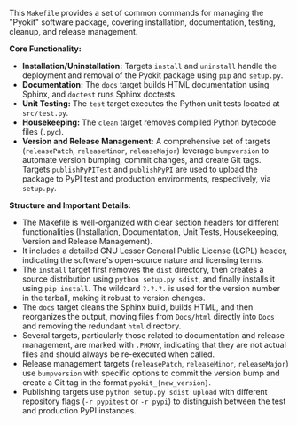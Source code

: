 This `Makefile` provides a set of common commands for managing the "Pyokit" software package, covering installation, documentation, testing, cleanup, and release management.

**Core Functionality:**

*   **Installation/Uninstallation:** Targets `install` and `uninstall` handle the deployment and removal of the Pyokit package using `pip` and `setup.py`.
*   **Documentation:** The `docs` target builds HTML documentation using Sphinx, and `doctest` runs Sphinx doctests.
*   **Unit Testing:** The `test` target executes the Python unit tests located at `src/test.py`.
*   **Housekeeping:** The `clean` target removes compiled Python bytecode files (`.pyc`).
*   **Version and Release Management:** A comprehensive set of targets (`releasePatch`, `releaseMinor`, `releaseMajor`) leverage `bumpversion` to automate version bumping, commit changes, and create Git tags. Targets `publishPyPITest` and `publishPyPI` are used to upload the package to PyPI test and production environments, respectively, via `setup.py`.

**Structure and Important Details:**

*   The Makefile is well-organized with clear section headers for different functionalities (Installation, Documentation, Unit Tests, Housekeeping, Version and Release Management).
*   It includes a detailed GNU Lesser General Public License (LGPL) header, indicating the software's open-source nature and licensing terms.
*   The `install` target first removes the `dist` directory, then creates a source distribution using `python setup.py sdist`, and finally installs it using `pip install`. The wildcard `?.?.?.` is used for the version number in the tarball, making it robust to version changes.
*   The `docs` target cleans the Sphinx build, builds HTML, and then reorganizes the output, moving files from `Docs/html` directly into `Docs` and removing the redundant `html` directory.
*   Several targets, particularly those related to documentation and release management, are marked with `.PHONY`, indicating that they are not actual files and should always be re-executed when called.
*   Release management targets (`releasePatch`, `releaseMinor`, `releaseMajor`) use `bumpversion` with specific options to commit the version bump and create a Git tag in the format `pyokit_{new_version}`.
*   Publishing targets use `python setup.py sdist upload` with different repository flags (`-r pypitest` or `-r pypi`) to distinguish between the test and production PyPI instances.